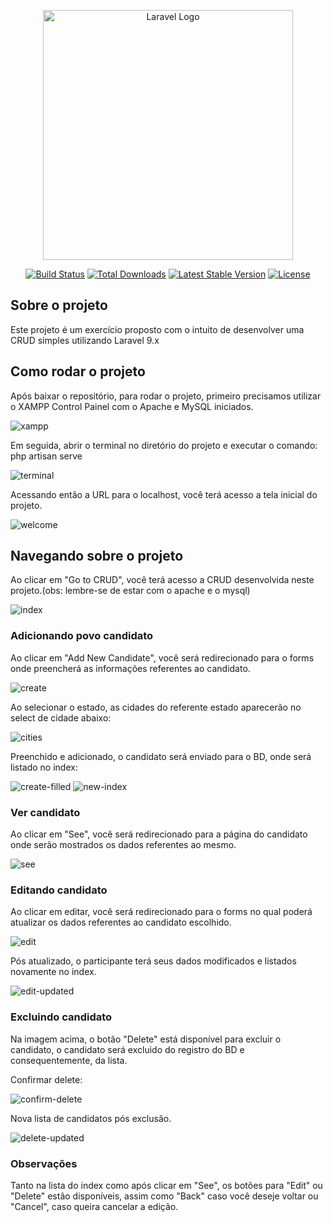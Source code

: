 <p align="center"><a href="https://laravel.com" target="_blank"><img src="https://raw.githubusercontent.com/laravel/art/master/logo-lockup/5%20SVG/2%20CMYK/1%20Full%20Color/laravel-logolockup-cmyk-red.svg" width="400" alt="Laravel Logo"></a></p>

<p align="center">
<a href="https://github.com/laravel/framework/actions"><img src="https://github.com/laravel/framework/workflows/tests/badge.svg" alt="Build Status"></a>
<a href="https://packagist.org/packages/laravel/framework"><img src="https://img.shields.io/packagist/dt/laravel/framework" alt="Total Downloads"></a>
<a href="https://packagist.org/packages/laravel/framework"><img src="https://img.shields.io/packagist/v/laravel/framework" alt="Latest Stable Version"></a>
<a href="https://packagist.org/packages/laravel/framework"><img src="https://img.shields.io/packagist/l/laravel/framework" alt="License"></a>
</p>

## Sobre o projeto

Este projeto é um exercício proposto com o intuito de desenvolver uma CRUD simples utilizando Laravel 9.x

## Como rodar o projeto

Após baixar o repositório, para rodar o projeto, primeiro precisamos utilizar o XAMPP Control Painel com o Apache e MySQL iniciados.

<img src="./public/images/xamp.png" alt="xampp">

Em seguida, abrir o terminal no diretório do projeto e executar o comando: php artisan serve

<img src="./public/images/terminal.png" alt="terminal">

Acessando então a URL para o localhost, você terá acesso a tela inicial do projeto.

<img src="./public/images/welcome.png" alt="welcome">

## Navegando sobre o projeto

Ao clicar em "Go to CRUD", você terá acesso a CRUD desenvolvida neste projeto.(obs: lembre-se de estar com o apache e o mysql)

<img src="./public/images/index.png" alt="index">

### Adicionando povo candidato

Ao clicar em "Add New Candidate", você será redirecionado para o forms onde preencherá as informações referentes ao candidato.

<img src="./public/images/create.png" alt="create">

Ao selecionar o estado, as cidades do referente estado aparecerão no select de cidade abaixo:

<img src="./public/images/cities.png" alt="cities">

Preenchido e adicionado, o candidato será enviado para o BD, onde será listado no index:

<img src="./public/images/create-filled.png" alt="create-filled">

<img src="./public/images/new-index.png" alt="new-index">

### Ver candidato

Ao clicar em "See", você será redirecionado para a página do candidato onde serão mostrados os dados referentes ao mesmo.

<img src="./public/images/see.png" alt="see">

### Editando candidato

Ao clicar em editar, você será redirecionado para o forms no qual poderá atualizar os dados referentes ao candidato escolhido.

<img src="./public/images/edit.png" alt="edit">

Pós atualizado, o participante terá seus dados modificados e listados novamente no index.

<img src="./public/images/edit-updated.png" alt="edit-updated">

### Excluindo candidato

Na imagem acima, o botão "Delete" está disponível para excluir o candidato, o candidato será excluido do registro do BD e consequentemente, da lista.

Confirmar delete:

<img src="./public/images/confirm-delete.png" alt="confirm-delete">

Nova lista de candidatos pós exclusão.

<img src="./public/images/delete-updated.png" alt="delete-updated">

### Observações

Tanto na lista do index como após clicar em "See", os botões para "Edit" ou "Delete" estão disponíveis, assim como "Back" caso você deseje voltar ou "Cancel", caso queira cancelar a edição.